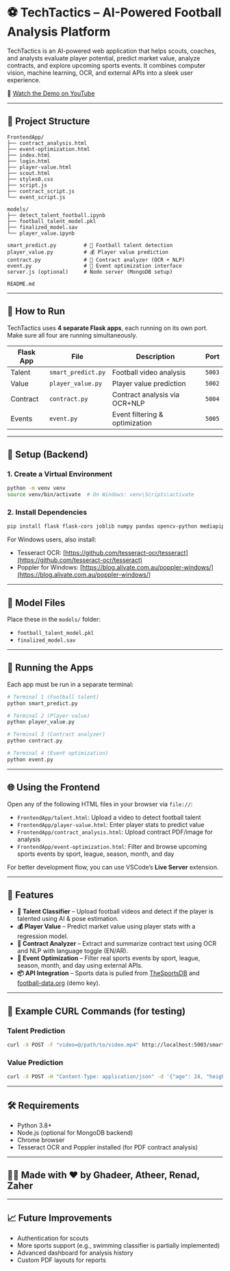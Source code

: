
# ⚽ TechTactics – AI-Powered Football Analysis Platform

TechTactics is an AI-powered web application that helps scouts, coaches, and analysts evaluate player potential, predict market value, analyze contracts, and explore upcoming sports events. It combines computer vision, machine learning, OCR, and external APIs into a sleek user experience.

🎥 [Watch the Demo on YouTube](https://youtu.be/MvZiGuY20ZY)

---

## 📁 Project Structure

```
FrontendApp/
├── contract_analysis.html
├── event-optimization.html
├── index.html
├── login.html
├── player-value.html
├── scout.html
├── styles0.css
├── script.js
├── contract_script.js
└── event_script.js

models/
├── detect_talent_football.ipynb
├── football_talent_model.pkl
├── finalized_model.sav
└── player_value.ipynb

smart_predict.py         # 🧠 Football talent detection
player_value.py          # 💰 Player value prediction
contract.py              # 📑 Contract analyzer (OCR + NLP)
event.py                 # 📅 Event optimization interface
server.js (optional)     # Node server (MongoDB setup)

README.md
```

---

## 🔌 How to Run

TechTactics uses **4 separate Flask apps**, each running on its own port. Make sure all four are running simultaneously.

| Flask App | File               | Description                     | Port         |
|-----------|--------------------|----------------------------------|--------------|
| Talent    | `smart_predict.py` | Football video analysis          | `5003`       |
| Value     | `player_value.py`  | Player value prediction          | `5002`       |
| Contract  | `contract.py`      | Contract analysis via OCR+NLP    | `5004`       |
| Events    | `event.py`         | Event filtering & optimization   | `5005`       |

---

## 🧪 Setup (Backend)

### 1. Create a Virtual Environment
```bash
python -m venv venv
source venv/bin/activate  # On Windows: venv\Scripts\activate
```

### 2. Install Dependencies
```bash
pip install flask flask-cors joblib numpy pandas opencv-python mediapipe ultralytics transformers googletrans==4.0.0-rc1 pytesseract reportlab pdf2image
```

For Windows users, also install:
- Tesseract OCR: [https://github.com/tesseract-ocr/tesseract](https://github.com/tesseract-ocr/tesseract)
- Poppler for Windows: [https://blog.alivate.com.au/poppler-windows/](https://blog.alivate.com.au/poppler-windows/)

---

## 🧠 Model Files

Place these in the `models/` folder:

- `football_talent_model.pkl`
- `finalized_model.sav`

---

## 🚀 Running the Apps

Each app must be run in a separate terminal:

```bash
# Terminal 1 (Football talent)
python smart_predict.py

# Terminal 2 (Player value)
python player_value.py

# Terminal 3 (Contract analyzer)
python contract.py

# Terminal 4 (Event optimization)
python event.py
```

---

## 🌐 Using the Frontend

Open any of the following HTML files in your browser via `file://`:

- `FrontendApp/talent.html`: Upload a video to detect football talent
- `FrontendApp/player-value.html`: Enter player stats to predict value
- `FrontendApp/contract_analysis.html`: Upload contract PDF/image for analysis
- `FrontendApp/event-optimization.html`: Filter and browse upcoming sports events by sport, league, season, month, and day

For better development flow, you can use VSCode’s **Live Server** extension.

---

## 🌟 Features

- **🎯 Talent Classifier** – Upload football videos and detect if the player is talented using AI & pose estimation.
- **💰 Player Value** – Predict market value using player stats with a regression model.
- **📑 Contract Analyzer** – Extract and summarize contract text using OCR and NLP with language toggle (EN/AR).
- **📅 Event Optimization** – Filter real sports events by sport, league, season, month, and day using external APIs.
- **📦 API Integration** – Sports data is pulled from [TheSportsDB](https://www.thesportsdb.com/) and [football-data.org](https://www.football-data.org/) (demo key).

---

## 🎯 Example CURL Commands (for testing)

### Talent Prediction
```bash
curl -X POST -F "video=@/path/to/video.mp4" http://localhost:5003/smart-predict
```

### Value Prediction
```bash
curl -X POST -H "Content-Type: application/json" -d '{"age": 24, "height_cm": 180, "weight_kgs": 75, "overall_rating": 85, "potential": 90}' http://localhost:5002/predict-value
```

---

## 🛠 Requirements

- Python 3.8+
- Node.js (optional for MongoDB backend)
- Chrome browser
- Tesseract OCR and Poppler installed (for PDF contract analysis)

---

## 🧑‍💻 Made with ♥ by Ghadeer, Atheer, Renad, Zaher

---

## 📈 Future Improvements

- Authentication for scouts
- More sports support (e.g., swimming classifier is partially implemented)
- Advanced dashboard for analysis history
- Custom PDF layouts for reports
